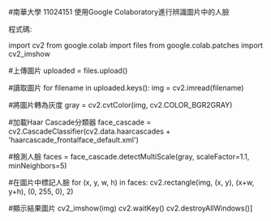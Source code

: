 #南華大學 11024151
使用Google Colaboratory進行辨識圖片中的人臉

程式碼:

import cv2
from google.colab import files
from google.colab.patches import cv2_imshow

#上傳圖片
uploaded = files.upload()

#讀取圖片
for filename in uploaded.keys():
    img = cv2.imread(filename)

#將圖片轉為灰度
gray = cv2.cvtColor(img, cv2.COLOR_BGR2GRAY)

#加載Haar Cascade分類器
face_cascade = cv2.CascadeClassifier(cv2.data.haarcascades + 'haarcascade_frontalface_default.xml')

#檢測人臉
faces = face_cascade.detectMultiScale(gray, scaleFactor=1.1, minNeighbors=5)

#在圖片中標記人臉
for (x, y, w, h) in faces:
    cv2.rectangle(img, (x, y), (x+w, y+h), (0, 255, 0), 2)

#顯示結果圖片
cv2_imshow(img)
cv2.waitKey()
cv2.destroyAllWindows()]
